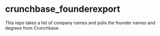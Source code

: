 # crunchbase_founderexport
This repo takes a list of company names and pulls the founder names and degrees from Crunchbase.
